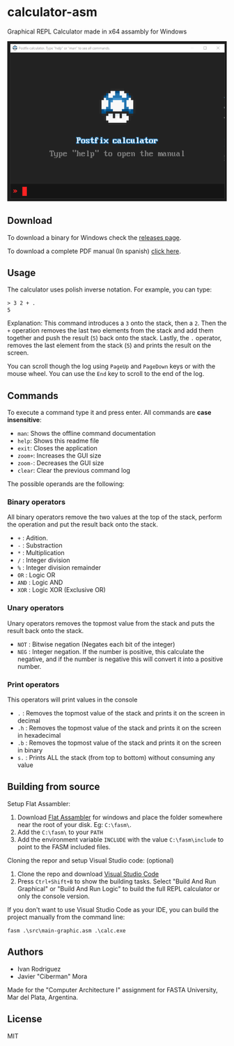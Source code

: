 # calculator-asm
Graphical REPL Calculator made in x64 assambly for Windows

![Postfix Calculator main screen](images/mainscreen.png)

## Download

To download a binary for Windows check the [releases page](https://github.com/jhm-ciberman/calculator-asm/releases).

To download a complete PDF manual (In spanish) [click here](https://github.com/jhm-ciberman/calculator-asm/raw/master/ManualdeUsuarioPostfixCalculator.pdf).

## Usage

The calculator uses polish inverse notation. For example, you can type:

```
> 3 2 + .
5
```

Explanation: This command introduces a `3` onto the stack, then a `2`. Then the `+` operation removes the last 
two elements from the stack and add them together and push the result (`5`) back onto the stack. Lastly, 
the `.` operator, removes the last element from the stack (`5`) and prints the result on the screen.

You can scroll though the log using `PageUp` and `PageDown` keys or with the mouse wheel. 
You can use the `End` key to scroll to the end of the log.

## Commands

To execute a command type it and press enter. All commands are **case insensitive**: 

- `man`: Shows the offline command documentation
- `help`: Shows this readme file
- `exit`: Closes the application
- `zoom+`: Increases the GUI size
- `zoom-`: Decreases the GUI size
- `clear`: Clear the previous command log

The possible operands are the following:

### Binary operators
All binary operators remove the two values at the top of the stack, perform the operation and put the result back onto the stack.
- `+` : Adition.
- `-` : Substraction
- `*` : Multiplication
- `/` : Integer division
- `%` : Integer division remainder
- `OR` : Logic OR
- `AND` : Logic AND
- `XOR` : Logic XOR (Exclusive OR)

### Unary operators
Unary operators removes the topmost value from the stack and puts the result 
back onto the stack.
- `NOT` : Bitwise negation (Negates each bit of the integer)
- `NEG` : Integer negation. If the number is positive, this calculate the negative, and if the number is negative this will convert it into a positive number.

### Print operators
This operators will print values in the console
- `.` : Removes the topmost value of the stack and prints it on the screen in decimal
- `.h` : Removes the topmost value of the stack and prints it on the screen in hexadecimal
- `.b` : Removes the topmost value of the stack and prints it on the screen in binary
- `s.` : Prints ALL the stack (from top to bottom) without consuming any value

## Building from source

Setup Flat Assambler: 
1. Download [Flat Assambler](https://flatassembler.net/download.php) for windows and 
    place the folder somewhere near the root of your disk. Eg: `C:\fasm\`.
2. Add the `C:\fasm\` to your `PATH`
3. Add the environment variable `INCLUDE` with the value `C:\fasm\include` to point to the FASM included files.

Cloning the repor and setup Visual Studio code: (optional)

1. Clone the repo and download [Visual Studio Code](https://code.visualstudio.com/)
2. Press `Ctrl+Shift+B` to show the building tasks. Select "Build And Run Graphical" or "Build And Run Logic"
    to build the full REPL calculator or only the console version.

If you don't want to use Visual Studio Code as your IDE, you can build the project manually from the command line:

```
fasm .\src\main-graphic.asm .\calc.exe
```

## Authors

- Ivan Rodriguez
- Javier "Ciberman" Mora

Made for the "Computer Architecture I" assignment for FASTA University, Mar del Plata, Argentina.

## License 

MIT
